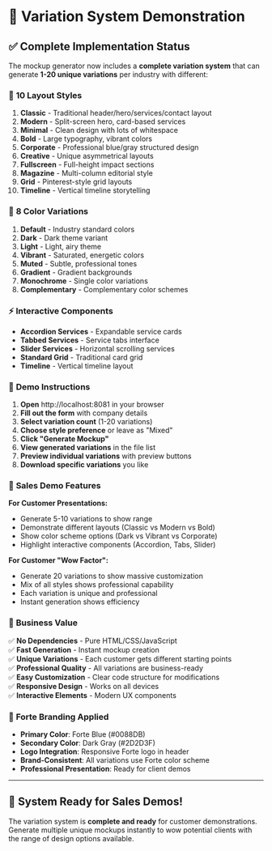 # 🎨 Variation System Demonstration

## ✅ Complete Implementation Status

The mockup generator now includes a **complete variation system** that can generate **1-20 unique variations** per industry with different:

### 🎨 **10 Layout Styles**
1. **Classic** - Traditional header/hero/services/contact layout
2. **Modern** - Split-screen hero, card-based services
3. **Minimal** - Clean design with lots of whitespace
4. **Bold** - Large typography, vibrant colors
5. **Corporate** - Professional blue/gray structured design
6. **Creative** - Unique asymmetrical layouts
7. **Fullscreen** - Full-height impact sections
8. **Magazine** - Multi-column editorial style
9. **Grid** - Pinterest-style grid layouts
10. **Timeline** - Vertical timeline storytelling

### 🌈 **8 Color Variations**
1. **Default** - Industry standard colors
2. **Dark** - Dark theme variant
3. **Light** - Light, airy theme
4. **Vibrant** - Saturated, energetic colors
5. **Muted** - Subtle, professional tones
6. **Gradient** - Gradient backgrounds
7. **Monochrome** - Single color variations
8. **Complementary** - Complementary color schemes

### ⚡ **Interactive Components**
- **Accordion Services** - Expandable service cards
- **Tabbed Services** - Service tabs interface
- **Slider Services** - Horizontal scrolling services
- **Standard Grid** - Traditional card grid
- **Timeline** - Vertical timeline layout

### 🎯 **Demo Instructions**

1. **Open** http://localhost:8081 in your browser
2. **Fill out the form** with company details
3. **Select variation count** (1-20 variations)
4. **Choose style preference** or leave as "Mixed"
5. **Click "Generate Mockup"**
6. **View generated variations** in the file list
7. **Preview individual variations** with preview buttons
8. **Download specific variations** you like

### 🚀 **Sales Demo Features**

**For Customer Presentations:**
- Generate 5-10 variations to show range
- Demonstrate different layouts (Classic vs Modern vs Bold)
- Show color scheme options (Dark vs Vibrant vs Corporate)
- Highlight interactive components (Accordion, Tabs, Slider)

**For Customer "Wow Factor":**
- Generate 20 variations to show massive customization
- Mix of all styles shows professional capability
- Each variation is unique and professional
- Instant generation shows efficiency

### 💼 **Business Value**

✅ **No Dependencies** - Pure HTML/CSS/JavaScript  
✅ **Fast Generation** - Instant mockup creation  
✅ **Unique Variations** - Each customer gets different starting points  
✅ **Professional Quality** - All variations are business-ready  
✅ **Easy Customization** - Clear code structure for modifications  
✅ **Responsive Design** - Works on all devices  
✅ **Interactive Elements** - Modern UX components  

### 🎨 **Forte Branding Applied**

- **Primary Color**: Forte Blue (#0088DB)
- **Secondary Color**: Dark Gray (#2D2D3F)
- **Logo Integration**: Responsive Forte logo in header
- **Brand-Consistent**: All variations use Forte color scheme
- **Professional Presentation**: Ready for client demos

---

## 🎯 **System Ready for Sales Demos!**

The variation system is **complete and ready** for customer demonstrations. Generate multiple unique mockups instantly to wow potential clients with the range of design options available.
